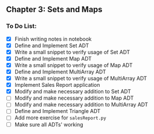 ## Chapter 3: Sets and Maps

### To Do List:

- [x] Finish writing notes in notebook
- [x] Define and Implement Set ADT
- [x] Write a small snippet to verify usage of Set ADT
- [x] Define and Implement Map ADT
- [x] Write a small snippet to verify usage of Map ADT
- [x] Define and Implement MultiArray ADT
- [x] Write a small snippet to verify usage of MultiArray ADT
- [x] Implement Sales Report application
- [x] Modify and make necessary addition to Set ADT
- [ ] Modify and make necessary addition to Map ADT
- [ ] Modify and make necessary addition to MultiArray ADT
- [ ] Define and Implement Triangle ADT
- [ ] Add more exercise for ```salesReport.py```
- [ ] Make sure all ADTs' working
